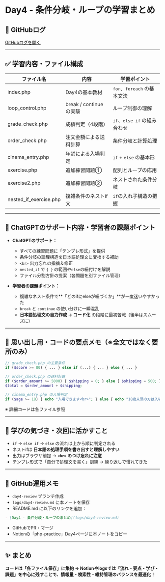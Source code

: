 # Day4 - 条件分岐・ループの学習まとめ

## 🔗 GitHubログ

[GitHubログを開く](https://github.com/kohsai/php-practice/blob/main/logs/day4-review.md)

---

## ✅ 学習内容・ファイル構成

| ファイル名                    | 内容                   | 学習ポイント                |
| ------------------------ | -------------------- | --------------------- |
| index.php                | Day4の基本教材            | `for`、`foreach` の基本文法 |
| loop\_control.php        | break / continue の実験 | ループ制御の理解              |
| grade\_check.php         | 成績判定（4段階）            | `if`、`else if` の組み合わせ |
| order\_check.php         | 注文金額による送料計算          | 条件分岐と計算処理             |
| cinema\_entry.php        | 年齢による入場判定            | `if` + `else` の基本形    |
| exercise.php             | 追加練習問題①              | 配列とループの応用             |
| exercise2.php            | 追加練習問題②              | ネストされた条件分岐            |
| nested\_if\_exercise.php | 複雑条件のネストif文          | `if`の入れ子構造の把握         |

---

## 💬 ChatGPTのサポート内容・学習者の課題ポイント

* **ChatGPTのサポート：**

  * すべての練習問題に「テンプレ形式」を提供
  * 条件分岐の論理構造を日本語処理文に変換する補助
  * `<br>` 出力忘れの指摘＆修正
  * `nested_if` で `{ }` の範囲や`else`の紐付けを解説
  * ファイル分割方針の提案（各問題を別ファイル管理）

* **学習者の課題ポイント：**

  * 複雑なネスト条件で\*\*「どのifにelseが紐づくか」\*\*が一度迷いやすかった
  * `break` と `continue` の使い分けに一瞬混乱
  * **日本語処理文の自力作成 → コード化** の段階に最初苦戦（後半はスムーズに）

---

## 📝 思い出し用・コードの要点メモ（※全文ではなく要所のみ）

```php
// grade_check.php の主要条件
if ($score >= 80) { ... } else if (...) { ... } else { ... }

// order_check.php の送料計算
if ($order_amount >= 5000) { $shipping = 0; } else { $shipping = 500; }
$total = $order_amount + $shipping;

// cinema_entry.php の入場判定
if ($age >= 18) { echo "入場できます<br>"; } else { echo "18歳未満の方は入場できません<br>"; }
```

※ 詳細コードは各ファイル参照

---

## 📝 学びの気づき・次回に活かすこと

* `if` → `else if` → `else` の流れは上から順に判定される
* ネストifは **日本語の処理手順を書き出すと理解しやすい**
* 出力はブラウザ前提 → **`<br>` のつけ忘れに注意**
* テンプレ形式で「自分で処理文を書く」訓練 → 繰り返しで慣れてきた

---

## 🔄 GitHub運用メモ

* `day4-review` ブランチ作成
* `logs/day4-review.md` に本ノートを保存
* README.md に以下のリンクを追加：

```markdown
- [Day4 - 条件分岐・ループのまとめ](logs/day4-review.md)
```

* GitHubでPR・マージ
* Notionの「php-practice」Day4ページに本ノートをコピー

---

## ✨ まとめ

**コードは「各ファイル保存」に集約 → Notionやlogsでは「流れ・要点・学び・課題」を中心に残すことで、情報量・検索性・維持管理のバランスを最適化！**
